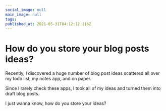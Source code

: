 ```yaml
---
social_image: null
main_image: null
tags: 
published_at: 2021-05-31T04:12:12.116Z
---
```


# How do you store your blog posts ideas?

Recently, I discovered a huge number of blog post ideas scattered all over my todo list, my notes app, and on paper.

Since I rarely check these apps, I took all of my ideas and turned them into draft blog posts.

I just wanna know, how do you store your ideas?